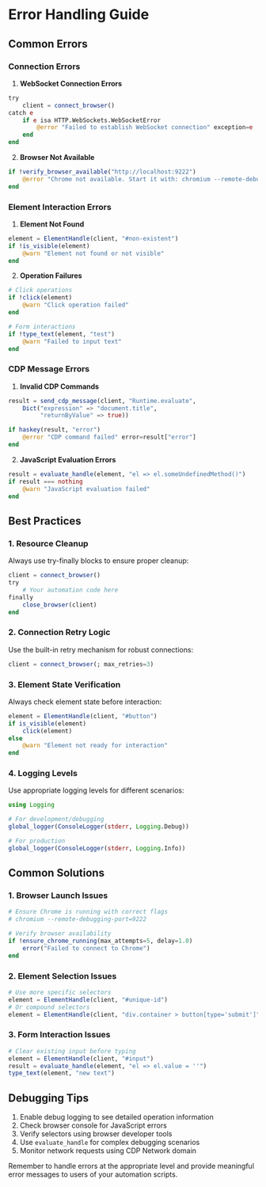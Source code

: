 # Error Handling Guide

## Common Errors

### Connection Errors

1. **WebSocket Connection Errors**
```julia
try
    client = connect_browser()
catch e
    if e isa HTTP.WebSockets.WebSocketError
        @error "Failed to establish WebSocket connection" exception=e
    end
end
```

2. **Browser Not Available**
```julia
if !verify_browser_available("http://localhost:9222")
    @error "Chrome not available. Start it with: chromium --remote-debugging-port=9222"
end
```

### Element Interaction Errors

1. **Element Not Found**
```julia
element = ElementHandle(client, "#non-existent")
if !is_visible(element)
    @warn "Element not found or not visible"
end
```

2. **Operation Failures**
```julia
# Click operations
if !click(element)
    @warn "Click operation failed"
end

# Form interactions
if !type_text(element, "test")
    @warn "Failed to input text"
end
```

### CDP Message Errors

1. **Invalid CDP Commands**
```julia
result = send_cdp_message(client, "Runtime.evaluate",
    Dict("expression" => "document.title",
         "returnByValue" => true))

if haskey(result, "error")
    @error "CDP command failed" error=result["error"]
end
```

2. **JavaScript Evaluation Errors**
```julia
result = evaluate_handle(element, "el => el.someUndefinedMethod()")
if result === nothing
    @warn "JavaScript evaluation failed"
end
```

## Best Practices

### 1. Resource Cleanup
Always use try-finally blocks to ensure proper cleanup:
```julia
client = connect_browser()
try
    # Your automation code here
finally
    close_browser(client)
end
```

### 2. Connection Retry Logic
Use the built-in retry mechanism for robust connections:
```julia
client = connect_browser(; max_retries=3)
```

### 3. Element State Verification
Always check element state before interaction:
```julia
element = ElementHandle(client, "#button")
if is_visible(element)
    click(element)
else
    @warn "Element not ready for interaction"
end
```

### 4. Logging Levels
Use appropriate logging levels for different scenarios:
```julia
using Logging

# For development/debugging
global_logger(ConsoleLogger(stderr, Logging.Debug))

# For production
global_logger(ConsoleLogger(stderr, Logging.Info))
```

## Common Solutions

### 1. Browser Launch Issues
```julia
# Ensure Chrome is running with correct flags
# chromium --remote-debugging-port=9222

# Verify browser availability
if !ensure_chrome_running(max_attempts=5, delay=1.0)
    error("Failed to connect to Chrome")
end
```

### 2. Element Selection Issues
```julia
# Use more specific selectors
element = ElementHandle(client, "#unique-id")
# Or compound selectors
element = ElementHandle(client, "div.container > button[type='submit']")
```

### 3. Form Interaction Issues
```julia
# Clear existing input before typing
element = ElementHandle(client, "#input")
result = evaluate_handle(element, "el => el.value = ''")
type_text(element, "new text")
```

## Debugging Tips

1. Enable debug logging to see detailed operation information
2. Check browser console for JavaScript errors
3. Verify selectors using browser developer tools
4. Use `evaluate_handle` for complex debugging scenarios
5. Monitor network requests using CDP Network domain

Remember to handle errors at the appropriate level and provide meaningful error messages to users of your automation scripts.
